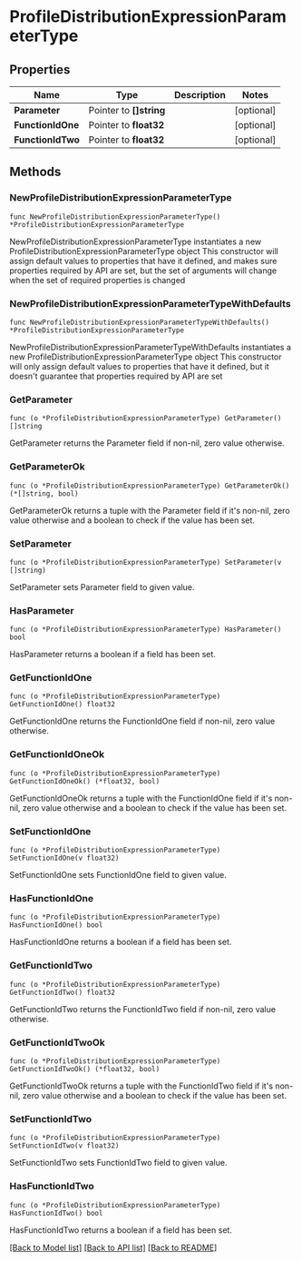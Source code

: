 # ProfileDistributionExpressionParameterType

## Properties

Name | Type | Description | Notes
------------ | ------------- | ------------- | -------------
**Parameter** | Pointer to **[]string** |  | [optional] 
**FunctionIdOne** | Pointer to **float32** |  | [optional] 
**FunctionIdTwo** | Pointer to **float32** |  | [optional] 

## Methods

### NewProfileDistributionExpressionParameterType

`func NewProfileDistributionExpressionParameterType() *ProfileDistributionExpressionParameterType`

NewProfileDistributionExpressionParameterType instantiates a new ProfileDistributionExpressionParameterType object
This constructor will assign default values to properties that have it defined,
and makes sure properties required by API are set, but the set of arguments
will change when the set of required properties is changed

### NewProfileDistributionExpressionParameterTypeWithDefaults

`func NewProfileDistributionExpressionParameterTypeWithDefaults() *ProfileDistributionExpressionParameterType`

NewProfileDistributionExpressionParameterTypeWithDefaults instantiates a new ProfileDistributionExpressionParameterType object
This constructor will only assign default values to properties that have it defined,
but it doesn't guarantee that properties required by API are set

### GetParameter

`func (o *ProfileDistributionExpressionParameterType) GetParameter() []string`

GetParameter returns the Parameter field if non-nil, zero value otherwise.

### GetParameterOk

`func (o *ProfileDistributionExpressionParameterType) GetParameterOk() (*[]string, bool)`

GetParameterOk returns a tuple with the Parameter field if it's non-nil, zero value otherwise
and a boolean to check if the value has been set.

### SetParameter

`func (o *ProfileDistributionExpressionParameterType) SetParameter(v []string)`

SetParameter sets Parameter field to given value.

### HasParameter

`func (o *ProfileDistributionExpressionParameterType) HasParameter() bool`

HasParameter returns a boolean if a field has been set.

### GetFunctionIdOne

`func (o *ProfileDistributionExpressionParameterType) GetFunctionIdOne() float32`

GetFunctionIdOne returns the FunctionIdOne field if non-nil, zero value otherwise.

### GetFunctionIdOneOk

`func (o *ProfileDistributionExpressionParameterType) GetFunctionIdOneOk() (*float32, bool)`

GetFunctionIdOneOk returns a tuple with the FunctionIdOne field if it's non-nil, zero value otherwise
and a boolean to check if the value has been set.

### SetFunctionIdOne

`func (o *ProfileDistributionExpressionParameterType) SetFunctionIdOne(v float32)`

SetFunctionIdOne sets FunctionIdOne field to given value.

### HasFunctionIdOne

`func (o *ProfileDistributionExpressionParameterType) HasFunctionIdOne() bool`

HasFunctionIdOne returns a boolean if a field has been set.

### GetFunctionIdTwo

`func (o *ProfileDistributionExpressionParameterType) GetFunctionIdTwo() float32`

GetFunctionIdTwo returns the FunctionIdTwo field if non-nil, zero value otherwise.

### GetFunctionIdTwoOk

`func (o *ProfileDistributionExpressionParameterType) GetFunctionIdTwoOk() (*float32, bool)`

GetFunctionIdTwoOk returns a tuple with the FunctionIdTwo field if it's non-nil, zero value otherwise
and a boolean to check if the value has been set.

### SetFunctionIdTwo

`func (o *ProfileDistributionExpressionParameterType) SetFunctionIdTwo(v float32)`

SetFunctionIdTwo sets FunctionIdTwo field to given value.

### HasFunctionIdTwo

`func (o *ProfileDistributionExpressionParameterType) HasFunctionIdTwo() bool`

HasFunctionIdTwo returns a boolean if a field has been set.


[[Back to Model list]](../README.md#documentation-for-models) [[Back to API list]](../README.md#documentation-for-api-endpoints) [[Back to README]](../README.md)


